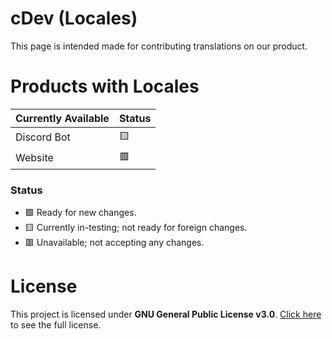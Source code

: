 # cDev (Locales)
This page is intended made for contributing translations on our product.

# Products with Locales
| Currently Available | Status |
|---|---|
| Discord Bot | 🟨 |
| Website | 🟥 |

### Status
- 🟩 Ready for new changes.
- 🟨 Currently in-testing; not ready for foreign changes.
- 🟥 Unavailable; not accepting any changes.

# License
This project is licensed under **GNU General Public License v3.0**.
[Click here](https://github.com/cdev-oss/locales/blob/master/LICENSE) to see the full license.